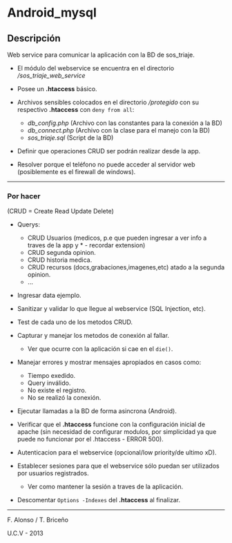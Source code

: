 # Android_mysql	

## Descripción

Web service para comunicar la aplicación con la BD de sos_triaje.

* El módulo del webservice se encuentra en el directorio */sos_triaje_web_service*

* Posee un **.htaccess** básico.

* Archivos sensibles colocados en el directorio */protegido* con su respectivo **.htaccess** con `deny from all`:
	* *db_config.php* 	(Archivo con las constantes para la conexión a la BD)
	* *db_connect.php* 	(Archivo con la clase para el manejo con la BD)
	* *sos_triaje.sql* 	(Script de la BD)

* Definir que operaciones CRUD ser podrán realizar desde la app.

* Resolver porque el teléfono no puede acceder al servidor web (posiblemente es el firewall de windows).

----------

### Por hacer

(CRUD = Create Read Update Delete)

* Querys:

	* CRUD Usuarios (medicos, p.e que pueden ingresar a ver info a traves de la app y * - recordar extension)
	* CRUD segunda opinion.
	* CRUD historia medica.
	* CRUD recursos (docs,grabaciones,imagenes,etc) atado a la segunda opinion.
	* ...
  
* Ingresar data ejemplo.

*  Sanitizar y validar lo que llegue al webservice (SQL Injection, etc).

* Test de cada uno de los metodos CRUD.

* Capturar y manejar los metodos de conexión al fallar.
	* Ver que ocurre con la aplicación si cae en el `die()`.

* Manejar errores y mostrar mensajes apropiados en casos como:
	* Tiempo exedido.
	* Query inválido.
	* No existe el registro.
	* No se realizó la conexión.

* Ejecutar llamadas a la BD de forma asincrona (Android).

* Verificar que el **.htaccess** funcione con la configuración inicial de apache (sin necesidad de configurar modulos, por simplicidad ya que puede no funcionar por el .htaccess - ERROR 500).

* Autenticacion para el webservice (opcional/low priority/de ultimo xD).

* Establecer sesiones para que el webservice sólo puedan ser utilizados por usuarios registrados.
	* Ver como mantener la sesión a traves de la aplicación.

* Descomentar `Options -Indexes` del **.htaccess** al finalizar.

----------

F. Alonso / T. Briceño

U.C.V - 2013
